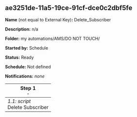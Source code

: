 ## ae3251de-11a5-19ce-91cf-dce0c2dbf5fe

**Name** (not equal to External Key)**:** Delete_Subscriber

**Description:** n/a

**Folder:** my automations/AMS/DO NOT TOUCH/

**Started by:** Schedule

**Status:** Ready

**Schedule:** Not defined

**Notifications:** _none_


| Step 1<br>_<small>-</small>_ |
| --- |
| _1.1: script_<br>Delete Subscriber |
